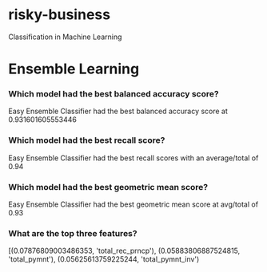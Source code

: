 # risky-business
Classification in Machine Learning


# Ensemble Learning

### Which model had the best balanced accuracy score?
Easy Ensemble Classifier had the best balanced accuracy score at 0.931601605553446

### Which model had the best recall score?
Easy Ensemble Classifier had the best recall scores with an average/total of 0.94

### Which model had the best geometric mean score?
Easy Ensemble Classifier had the best geometric mean score at avg/total of 0.93

### What are the top three features?
[(0.07876809003486353, 'total_rec_prncp'), (0.05883806887524815, 'total_pymnt'), (0.05625613759225244, 'total_pymnt_inv')
